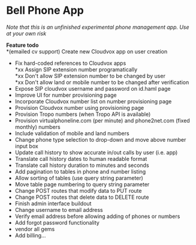 # Bell Phone App #

_Note that this is an unfinished experimental phone management app. Use at your own risk_

**Feature todo**  
*(emailed cv support) Create new Cloudvox app on user creation  
* Fix hard-coded references to Cloudvox apps  
*xx Assign SIP extension number programatically  
*xx Don't allow SIP extension number to be changed by user  
*xx Don't allow land or mobile number to be changed after verification  
* Expose SIP cloudvox username and password on id.haml page  
* Improve UI for number provisioning page  
* Incorporate Cloudvox number list on number provisioning page  
* Provision Cloudvox number using provisioning page  
* Provision Tropo numbers (when Tropo API is available)  
* Provision virtualphoneline.com (per minute) and phone2net.com (fixed monthly) numbers  
* Include validation of mobile and land numbers  
* Change phone type selection to drop-down and move above number input box  
* Update call history to show accurate in/out calls by user (i.e. app)  
* Translate call history dates to human readable format  
* Translate call history duration to minutes and seconds  
* Add pagination to tables in phone and number listing  
* Allow sorting of tables (use query string parameter)  
* Move table page numbering to query string parameter  
* Change POST routes that modify data to PUT route  
* Change POST routes that delete data to DELETE route  
* Finish admin interface buildout  
* Change username to email address  
* Verify email address before allowing adding of phones or numbers  
* Add forgot password functionality  
* vendor all gems  
* Add billing...  